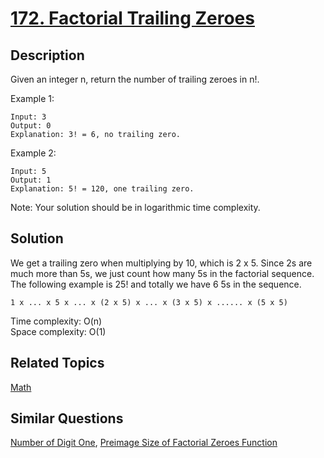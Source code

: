 # [172. Factorial Trailing Zeroes](https://leetcode.com/problems/factorial-trailing-zeroes)

## Description

Given an integer n, return the number of trailing zeroes in n!.

Example 1:

```
Input: 3
Output: 0
Explanation: 3! = 6, no trailing zero.
```

Example 2:

```
Input: 5
Output: 1
Explanation: 5! = 120, one trailing zero.
```

Note: Your solution should be in logarithmic time complexity.

## Solution

We get a trailing zero when multiplying by 10, which is 2 x 5. Since 2s are much more than 5s, we just count how many 5s in the factorial sequence. The following example is 25! and totally we have 6 5s in the sequence.

```
1 x ... x 5 x ... x (2 x 5) x ... x (3 x 5) x ...... x (5 x 5)
```

Time complexity: O(n)<br>
Space complexity: O(1)

## Related Topics

[Math](https://leetcode.com/tag/math/) 

## Similar Questions

[Number of Digit One](https://leetcode.com/problems/number-of-digit-one/), [Preimage Size of Factorial Zeroes Function](https://leetcode.com/problems/preimage-size-of-factorial-zeroes-function/)
